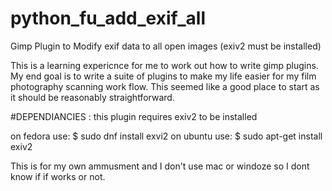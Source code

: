 # python_fu_add_exif_all
Gimp Plugin to Modify exif data to all open images (exiv2 must be installed)


This is a learning expericnce for me to work out how to write gimp plugins. My end goal is to write a suite of plugins to make my life easier for my film photography scanning work flow. This seemed like a good place to start as it should be reasonably straightforward. 

#DEPENDIANCIES : this plugin requires exiv2 to be installed 

on fedora use:
$ sudo dnf install exvi2
on ubuntu use:
$ sudo apt-get install exiv2

This is for my own ammusment and I don't use mac or windoze so I dont know if if works or not. 
